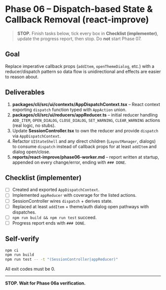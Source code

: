 # Phase 06 – Dispatch-based State & Callback Removal (react-improve)

> **STOP.** Finish tasks below, tick every box in **Checklist (implementer)**, update the progress report, then stop. Do **not** start Phase 07.

## Goal
Replace imperative callback props (`addItem`, `openThemeDialog`, etc.) with a reducer/dispatch pattern so data flow is unidirectional and effects are easier to reason about.

## Deliverables
1. **packages/cli/src/ui/contexts/AppDispatchContext.tsx** – React context exporting `dispatch` function typed with `AppAction` union.
2. **packages/cli/src/ui/reducers/appReducer.ts** – initial reducer handling `ADD_ITEM`, `OPEN_DIALOG`, `CLOSE_DIALOG`, `SET_WARNING`, `CLEAR_WARNING` actions (real logic, no stubs).
3. Update **SessionController.tsx** to own the reducer and provide `dispatch` via `AppDispatchContext`.
4. Refactor `UIStateShell` and any direct children (`LayoutManager`, dialogs) to consume `dispatch` instead of callback props for at least `addItem` and dialog open/close.
5. **reports/react-improve/phase06-worker.md** – report written at startup, appended on every change/error, ending with `### DONE`.

## Checklist (implementer)
- [ ] Created and exported `AppDispatchContext`.
- [ ] Implemented `appReducer` with coverage for the listed actions.
- [ ] SessionController wires `dispatch` + derives state.
- [ ] Replaced at least `addItem` + theme/auth dialog open pathways with dispatches.
- [ ] `npm run build && npm run test` succeed.
- [ ] Progress report ends with `### DONE`.

## Self-verify
```bash
npm ci
npm run build
npm run test -- -t "(SessionController|appReducer)"
```
All exit codes must be 0.

---
**STOP. Wait for Phase 06a verification.**